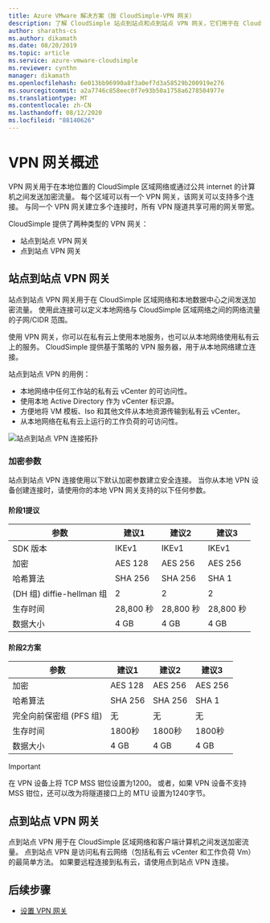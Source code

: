 ```yaml
---
title: Azure VMware 解决方案（按 CloudSimple-VPN 网关）
description: 了解 CloudSimple 站点到站点和点到站点 VPN 网关，它们用于在 CloudSimple 区域与其他资源之间发送加密流量。
author: sharaths-cs
ms.author: dikamath
ms.date: 08/20/2019
ms.topic: article
ms.service: azure-vmware-cloudsimple
ms.reviewer: cynthn
manager: dikamath
ms.openlocfilehash: 6e013bb96990a8f3a0ef7d3a58529b200919e276
ms.sourcegitcommit: a2a7746c858eec0f7e93b50a1758a6278504977e
ms.translationtype: MT
ms.contentlocale: zh-CN
ms.lasthandoff: 08/12/2020
ms.locfileid: "88140626"
---
```

# <a name="vpn-gateways-overview"></a>VPN 网关概述

VPN 网关用于在本地位置的 CloudSimple 区域网络或通过公共 internet 的计算机之间发送加密流量。  每个区域可以有一个 VPN 网关，该网关可以支持多个连接。 与同一个 VPN 网关建立多个连接时，所有 VPN 隧道共享可用的网关带宽。

CloudSimple 提供了两种类型的 VPN 网关：

* 站点到站点 VPN 网关
* 点到站点 VPN 网关

## <a name="site-to-site-vpn-gateway"></a>站点到站点 VPN 网关

站点到站点 VPN 网关用于在 CloudSimple 区域网络和本地数据中心之间发送加密流量。 使用此连接可以定义本地网络与 CloudSimple 区域网络之间的网络流量的子网/CIDR 范围。

使用 VPN 网关，你可以在私有云上使用本地服务，也可以从本地网络使用私有云上的服务。  CloudSimple 提供基于策略的 VPN 服务器，用于从本地网络建立连接。

站点到站点 VPN 的用例：

* 本地网络中任何工作站的私有云 vCenter 的可访问性。
* 使用本地 Active Directory 作为 vCenter 标识源。
* 方便地将 VM 模板、Iso 和其他文件从本地资源传输到私有云 vCenter。
* 从本地网络在私有云上运行的工作负荷的可访问性。

![站点到站点 VPN 连接拓扑](media/cloudsimple-site-to-site-vpn-connection.png)

### <a name="cryptographic-parameters"></a>加密参数

站点到站点 VPN 连接使用以下默认加密参数建立安全连接。  当你从本地 VPN 设备创建连接时，请使用你的本地 VPN 网关支持的以下任何参数。

#### <a name="phase-1-proposals"></a>阶段1提议

| 参数 | 建议1 | 建议2 | 建议3 |
|-----------|------------|------------|------------|
| SDK 版本 | IKEv1 | IKEv1 | IKEv1 |
| 加密 | AES 128 | AES 256 | AES 256 |
| 哈希算法| SHA 256 | SHA 256 | SHA 1 |
|  (DH 组) diffie-hellman 组 | 2 | 2 | 2 |
| 生存时间 | 28,800 秒 | 28,800 秒 | 28,800 秒 |
| 数据大小 | 4 GB | 4 GB | 4 GB |

#### <a name="phase-2-proposals"></a>阶段2方案

| 参数 | 建议1 | 建议2 | 建议3 |
|-----------|------------|------------|------------|
| 加密 | AES 128 | AES 256 | AES 256 |
| 哈希算法| SHA 256 | SHA 256 | SHA 1 |
| 完全向前保密组 (PFS 组)  | 无 | 无 | 无 |
| 生存时间 | 1800秒 | 1800秒 | 1800秒 |
| 数据大小 | 4 GB | 4 GB | 4 GB |


> [!IMPORTANT]
> 在 VPN 设备上将 TCP MSS 钳位设置为1200。 或者，如果 VPN 设备不支持 MSS 钳位，还可以改为将隧道接口上的 MTU 设置为1240字节。

## <a name="point-to-site-vpn-gateway"></a>点到站点 VPN 网关

点到站点 VPN 用于在 CloudSimple 区域网络和客户端计算机之间发送加密流量。  点到站点 VPN 是访问私有云网络（包括私有云 vCenter 和工作负荷 Vm）的最简单方法。  如果要远程连接到私有云，请使用点到站点 VPN 连接。

## <a name="next-steps"></a>后续步骤

* [设置 VPN 网关](vpn-gateway.md)
